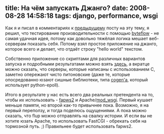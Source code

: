 title: На чём запускать Джанго?
date: 2008-08-28 14:58:18
tags: django, performance, wsgi
----


Как я и писал в комментариях к [предыдущему][1] посту на эту тему, я решил, что тестирование производительности с помощью [byteflow][] - не самая удачная идея, потому как довольно тяжёлая логика мешает веб-серверам показать себя. Потому взял простое приложение на джанго, которое всего и делает, что отдаёт строку "hello world" текстом.

Собственно приложение со скриптами для различных вариантов запуска и подробными результатами можно взять [здесь][2], а вкратце можно сказать, что серверы, которые написаны с использованием C, заметно опережают чисто питоновские (даже те, которые опосредованно юзают сишные библиотеки, типа [cogen'а][cogen], который использует python-epoll). 

Итого в результате у нас есть всего два реальных претендента на то, чтобы их использовать - [fapws2][] и Apache/[mod_wsgi][]. Первый кушает меньше памяти, но второй как-то привычнее пока. Возможно, я на первый переползу, и тогда поделюсь ощущениями. А пока можно сказать, что flup можно отправлять на свалку истории. И если вы не хотите юзать Apache, то использовать FastCGI - обрекать себя на тормозной путь. ;) Правильнее будет использовать fapws2.

[1]: http://piranha.org.ua/blog/2008/07/31/wsgi-servers-short/
[2]: http://piranha.org.ua/media/perftest.tar.bz2
[byteflow]: http://byteflow.su/
[cogen]: http://code.google.com/p/cogen/
[fapws2]: http://william-os4y.livejournal.com/
[mod_wsgi]: http://modwsgi.org/
